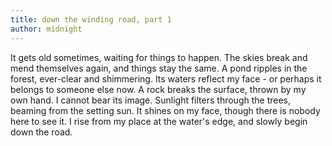 ```yaml
---
title: down the winding road, part 1
author: midnight
---
```

It gets old sometimes, waiting for things to happen. The skies break and mend themselves again, and things stay the same. 
A pond ripples in the forest, ever-clear and shimmering. Its waters reflect my face - or perhaps it belongs to someone else now.
A rock breaks the surface, thrown by my own hand. I cannot bear its image.
Sunlight filters through the trees, beaming from the setting sun. It shines on my face, though there is nobody here to see it.
I rise from my place at the water's edge, and slowly begin down the road.